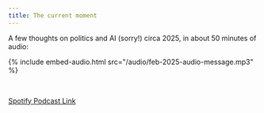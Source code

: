 ```yaml
---
title: The current moment
---
```


A few thoughts on politics and AI (sorry!) circa 2025, in about 50 minutes of audio:

{% include embed-audio.html src="/audio/feb-2025-audio-message.mp3" %}



<br/>

[Spotify Podcast Link](https://open.spotify.com/episode/4ShU2zgQPHgXkQOl1hAA6S?si=SkO3TS_rRdW4YgJ6VSI6Hw)

